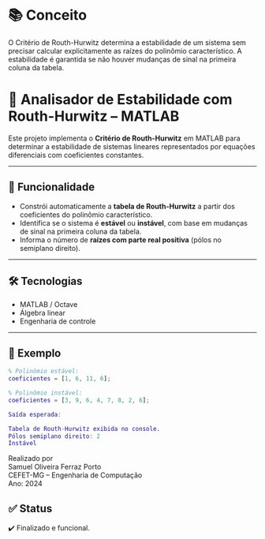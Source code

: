# 📚 Conceito
O Critério de Routh-Hurwitz determina a estabilidade de um sistema sem precisar calcular explicitamente as raízes do polinômio característico. A estabilidade é garantida se não houver mudanças de sinal na primeira coluna da tabela.

# 🎯 Analisador de Estabilidade com Routh-Hurwitz – MATLAB

Este projeto implementa o **Critério de Routh-Hurwitz** em MATLAB para determinar a estabilidade de sistemas lineares representados por equações diferenciais com coeficientes constantes.

---

## 📌 Funcionalidade

- Constrói automaticamente a **tabela de Routh-Hurwitz** a partir dos coeficientes do polinômio característico.
- Identifica se o sistema é **estável** ou **instável**, com base em mudanças de sinal na primeira coluna da tabela.
- Informa o número de **raízes com parte real positiva** (pólos no semiplano direito).

---

## 🛠️ Tecnologias

- MATLAB / Octave
- Álgebra linear
- Engenharia de controle

---

## 🔢 Exemplo

```matlab
% Polinômio estável:
coeficientes = [1, 6, 11, 6];

% Polinômio instável:
coeficientes = [3, 9, 6, 4, 7, 8, 2, 6];

Saída esperada:

Tabela de Routh-Hurwitz exibida no console.
Pólos semiplano direito: 2
Instável
```
Realizado por  
Samuel Oliveira Ferraz Porto  
CEFET-MG – Engenharia de Computação  
Ano: 2024

## ✅ Status  
✔️ Finalizado e funcional.
